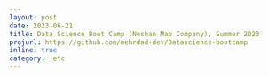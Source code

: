 ```yaml
---
layout: post
date: 2023-06-21
title: Data Science Boot Camp (Neshan Map Company), Summer 2023
projurl: https://github.com/mehrdad-dev/Datascience-bootcamp
inline: true
category:  etc
---
```


